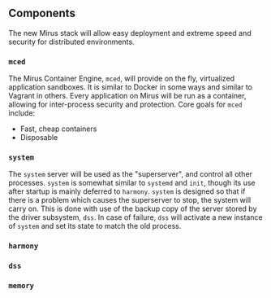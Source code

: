 ## Components
The new Mirus stack will allow easy deployment and extreme speed and security for distributed environments.

### `mced`
The Mirus Container Engine, `mced`, will provide on the fly, virtualized application sandboxes.  It is similar to Docker in some ways and similar to Vagrant in others.  Every application on Mirus will be run as a container, allowing for inter-process security and protection.  Core goals for `mced` include:

- Fast, cheap containers
- Disposable

### `system`
The `system` server will be used as the "superserver", and control all other processes.  `system` is somewhat similar to `systemd` and `init`, though its use after startup is mainly deferred to `harmony`.  `system` is designed so that if there is a problem which causes the superserver to stop, the system will carry on.  This is done with use of the backup copy of the server stored by the driver subsystem, `dss`.  In case of failure, `dss` will activate a new instance of `system` and set its state to match the old process.

### `harmony`

### `dss`

### `memory`
